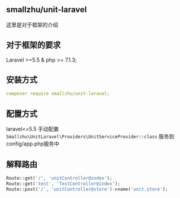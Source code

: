 ## smallzhu/unit-laravel

这里是对于框架的介绍

## 对于框架的要求

Laravel >=5.5 & php >= 7.1.3;

## 安装方式

```yml 
composer require smallzhu/unit-laravel;
```

## 配置方式
laravel<=5.5 手动配置``Smallzhu\UnitLaravel\Providers\UnitServiceProvider::class`` 服务到config/app.php服务中

## 解释路由
```php
Route::get('/', 'unitController@index');
Route::get('test', 'TestController@index');
Route::post('/', 'unitController@store')->name('unit.store');
```


